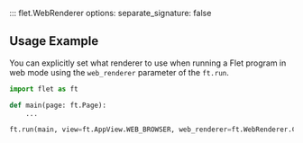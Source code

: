 ::: flet.WebRenderer
    options:
        separate_signature: false


## Usage Example

You can explicitly set what renderer to use when running a Flet program
in web mode using the `web_renderer` parameter of the `ft.run`.

```python
import flet as ft

def main(page: ft.Page):
    ...

ft.run(main, view=ft.AppView.WEB_BROWSER, web_renderer=ft.WebRenderer.CANVAS_KIT)
```
